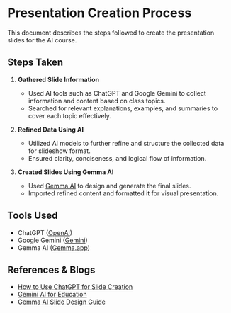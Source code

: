 # Presentation Creation Process

This document describes the steps followed to create the presentation slides for the AI course.

## Steps Taken

1. **Gathered Slide Information**

   - Used AI tools such as ChatGPT and Google Gemini to collect information and content based on class topics.
   - Searched for relevant explanations, examples, and summaries to cover each topic effectively.

2. **Refined Data Using AI**

   - Utilized AI models to further refine and structure the collected data for slideshow format.
   - Ensured clarity, conciseness, and logical flow of information.

3. **Created Slides Using Gemma AI**
   - Used [Gemma AI](https://gemma.app) to design and generate the final slides.
   - Imported refined content and formatted it for visual presentation.

## Tools Used

- ChatGPT ([OpenAI](https://chat.openai.com/))
- Google Gemini ([Gemini](https://gemini.google.com/))
- Gemma AI ([Gemma.app](https://gemma.app))

## References & Blogs

- [How to Use ChatGPT for Slide Creation](https://blog.openai.com/chatgpt-for-presentations)
- [Gemini AI for Education](https://blog.google/technology/ai/google-gemini-education/)
- [Gemma AI Slide Design Guide](https://blog.gemma.app/slide-design-tips)
